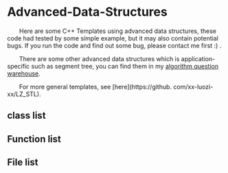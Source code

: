 # Advanced-Data-Structures
&emsp;&emsp;Here are some C++ Templates using advanced data structures, these code had tested by some simple example, but it may also contain potential bugs. If you run the code and find out some bug, please contact me first :) .

&emsp;&emsp;There are some other advanced data structures which is application-specific such as segment tree, you can find them in my [algorithm question warehouse]().

&emsp;&emsp;For more general templates, see [here](https://github. com/xx-luozi-xx/LZ_STL).

## class list

## Function list

## File list